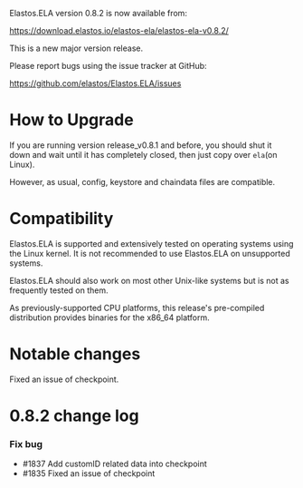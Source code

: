 Elastos.ELA version 0.8.2 is now available from:

  <https://download.elastos.io/elastos-ela/elastos-ela-v0.8.2/>

This is a new major version release.

Please report bugs using the issue tracker at GitHub:

  <https://github.com/elastos/Elastos.ELA/issues>

How to Upgrade
==============

If you are running version release_v0.8.1 and before, you should shut it down and wait until
 it has completely closed, then just copy over `ela`(on Linux).

However, as usual, config, keystore and chaindata files are compatible.

Compatibility
==============

Elastos.ELA is supported and extensively tested on operating systems
using the Linux kernel. It is not recommended to use Elastos.ELA on
unsupported systems.

Elastos.ELA should also work on most other Unix-like systems but is not
as frequently tested on them.

As previously-supported CPU platforms, this release's pre-compiled
distribution provides binaries for the x86_64 platform.

Notable changes
===============

Fixed an issue of checkpoint.

0.8.2 change log
=================

### Fix bug
- #1837 Add customID related data into checkpoint
- #1835 Fixed an issue of checkpoint